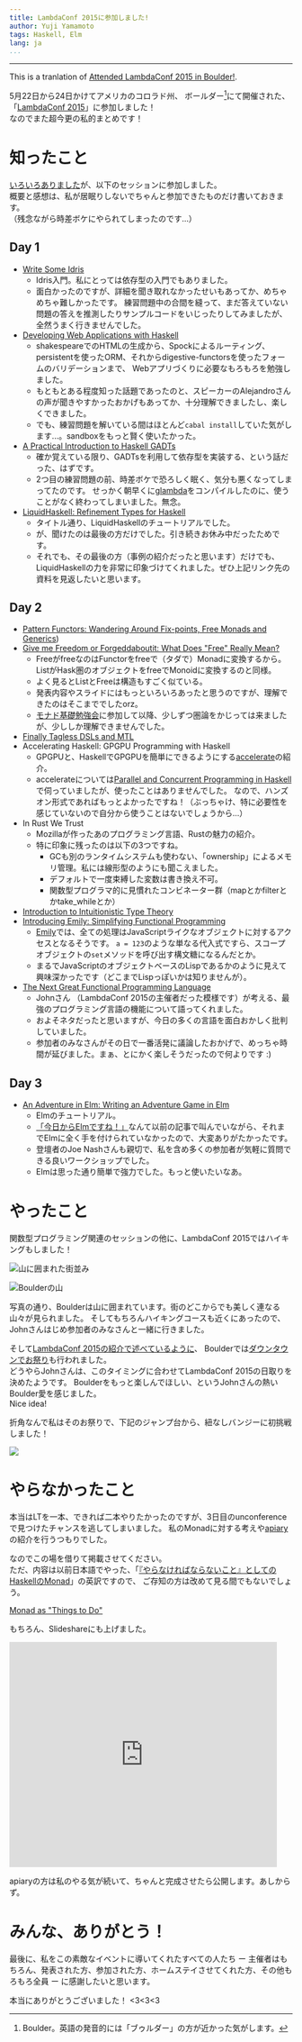```yaml
---
title: LambdaConf 2015に参加しました!
author: Yuji Yamamoto
tags: Haskell, Elm
lang: ja
...
```

---

This is a tranlation of [Attended LambdaConf 2015 in Boulder!](http://the.igreque.info/posts/2015-05-26-lambdaconf-en.html).

5月22日から24日かけてアメリカのコロラド州、
ボールダー[^boulder]にて開催された、「[LambdaConf 2015](http://degoesconsulting.com/lambdaconf-2015/)」に参加しました！  
なのでまた超今更の私的まとめです！

[^boulder]: Boulder。英語の発音的には「ブゥルダー」の方が近かった気がします。

# 知ったこと

[いろいろありました](https://docs.google.com/spreadsheets/d/1f2VB7YrWojUmZ3Q1RAPGdGd9NsVLEl4x48zhDYbsUgM/edit#gid=0)が、以下のセッションに参加しました。  
概要と感想は、私が居眠りしないでちゃんと参加できたものだけ書いておきます。  
（残念ながら時差ボケにやられてしまったのです...）

## Day 1

- [Write Some Idris](https://github.com/degoes-consulting/lambdaconf-2015/tree/master/speakers/puffnfresh)
    - Idris入門。私にとっては依存型の入門でもありました。
    - 面白かったのですが、詳細を聞き取れなかったせいもあってか、めちゃめちゃ難しかったです。
      練習問題中の合間を縫って、まだ答えていない問題の答えを推測したりサンプルコードをいじったりしてみましたが、全然うまく行きませんでした。
- [Developing Web Applications with Haskell](https://github.com/serras/lambdaconf-2015-web)
    - shakespeareでのHTMLの生成から、Spockによるルーティング、persistentを使ったORM、それからdigestive-functorsを使ったフォームのバリデーションまで、
      Webアプリづくりに必要なもろもろを勉強しました。
    - もともとある程度知った話題であったのと、スピーカーのAlejandroさんの声が聞きやすかったおかげもあってか、十分理解できましたし、楽しくできました。
    - でも、練習問題を解いている間はほとんど`cabal install`していた気がします...。sandboxをもっと賢く使いたかった。
- [A Practical Introduction to Haskell GADTs](https://github.com/degoes-consulting/lambdaconf-2015/tree/master/speakers/goldfirere)
    - 確か覚えている限り、GADTsを利用して依存型を実装する、という話だった、はずです。
    - 2つ目の練習問題の前、時差ボケで恐ろしく眠く、気分も悪くなってしまってたのです。
      せっかく朝早くに[glambda](https://github.com/goldfirere/glambda)をコンパイルしたのに、使うことがなく終わってしまいました。無念。
- [LiquidHaskell: Refinement Types for Haskell](http://ucsd-progsys.github.io/liquidhaskell-tutorial/)
    - タイトル通り、LiquidHaskellのチュートリアルでした。
    - が、聞けたのは最後の方だけでした。引き続きお休み中だったためです。
    - それでも、その最後の方（事例の紹介だったと思います）だけでも、LiquidHaskellの力を非常に印象づけてくれました。ぜひ上記リンク先の資料を見返したいと思います。

## Day 2

- [Pattern Functors: Wandering Around Fix-points, Free Monads and Generics](https://github.com/degoes-consulting/lambdaconf-2015/blob/master/speakers/serras/pattern-functors.pdf))
- [Give me Freedom or Forgeddaboutit: What Does "Free" Really Mean?](https://github.com/degoes-consulting/lambdaconf-2015/blob/master/speakers/tel/freedom.pdf)
    - FreeがfreeなのはFunctorをfreeで（タダで）Monadに変換するから。ListがHask圏のオブジェクトをfreeでMonoidに変換するのと同様。
    - よく見るとListとFreeは構造もすごく似ている。
    - 発表内容やスライドにはもっといろいろあったと思うのですが、理解できたのはそこまででしたorz。
    - [モナド基礎勉強会](/posts/2015-03-23-monad-base.html)に参加して以降、少しずつ圏論をかじっては来ましたが、少ししか理解できませんでした。
- [Finally Tagless DSLs and MTL](https://github.com/degoes-consulting/lambdaconf-2015/blob/master/speakers/tel/mtl.pdf)
- Accelerating Haskell: GPGPU Programming with Haskell
    - GPGPUと、HaskellでGPGPUを簡単にできるようにする[accelerate](http://hackage.haskell.org/package/accelerate)の紹介。
    - accelerateについては[Parallel and Concurrent Programming in Haskell](http://chimera.labs.oreilly.com/books/1230000000929)で伺っていましたが、使ったことはありませんでした。
      なので、ハンズオン形式であればもっとよかったですね！（ぶっちゃけ、特に必要性を感じていないので自分から使うことはないでしょうから...）
- In Rust We Trust
    - Mozillaが作ったあのプログラミング言語、Rustの魅力の紹介。
    - 特に印象に残ったのは以下の3つですね。
        - GCも別のランタイムシステムも使わない、「ownership」によるメモリ管理。私には線形型のようにも聞こえました。
        - デフォルトで一度束縛した変数は書き換え不可。
        - 関数型プログラマ的に見慣れたコンビネーター群（mapとかfilterとかtake_whileとか）
- [Introduction to Intuitionistic Type Theory](https://github.com/degoes-consulting/lambdaconf-2015/blob/master/speakers/vpatryshev/intuitionistic-type-theory/IntroToIntuitionisticTypeTheory.pptx)
- [Introducing Emily: Simplifying Functional Programming](https://github.com/degoes-consulting/lambdaconf-2015/tree/master/speakers/mcclure)
    - [Emily](http://emilylang.org)では、全ての処理はJavaScriptライクなオブジェクトに対するアクセスとなるそうです。
      `a = 123`のような単なる代入式ですら、スコープオブジェクトの`set`メソッドを呼び出す構文糖になるんだとか。
    - まるでJavaScriptのオブジェクトベースのLispであるかのように見えて興味深かったです（どこまでLispっぽいかは知りませんが）。
- [The Next Great Functional Programming Language](http://www.slideshare.net/jdegoes/the-next-great-functional-programming-language)
    - Johnさん （LambdaConf 2015の主催者だった模様です）が考える、最強のプログラミング言語の機能について語ってくれました。
    - およそネタだったと思いますが、今日の多くの言語を面白おかしく批判していました。
    - 参加者のみなさんがその日で一番活発に議論したおかげで、めっちゃ時間が延びました。まぁ、とにかく楽しそうだったので何よりです :)

## Day 3

- [An Adventure in Elm: Writing an Adventure Game in Elm](https://github.com/rtfeldman/lambdaconf-2015-elm-workshop)
    - Elmのチュートリアル。
    - [「今日からElmですね！」](/posts/2015-02-17-kbkz_tech.html)なんて以前の記事で叫んでいながら、それまでElmに全く手を付けられていなかったので、大変ありがたかったです。
    - 登壇者のJoe Nashさんも親切で、私を含め多くの参加者が気軽に質問できる良いワークショップでした。
    - Elmは思った通り簡単で強力でした。もっと使いたいなあ。

# やったこと

関数型プログラミング関連のセッションの他に、LambdaConf 2015ではハイキングもしました！

![山に囲まれた街並み](/imgs/2015-05-25-boulder-town-among-mountains.jpg)

![Boulderの山](/imgs/2015-05-25-boulder-mountains.jpg)

写真の通り、Boulderは山に囲まれています。街のどこからでも美しく連なる山々が見られました。
そしてもちろんハイキングコースも近くにあったので、Johnさんはじめ参加者のみなさんと一緒に行きました。

そして[LambdaConf 2015の紹介で述べているように](http://www.degoesconsulting.com/lambdaconf-2015/#lambdaconf-h1)、
Boulderでは[ダウンタウンでお祭り](http://www.bceproductions.com/boulder-creek-festival/)も行われました。  
どうやらJohnさんは、このタイミングに合わせてLambdaConf 2015の日取りを決めたようです。
Boulderをもっと楽しんでほしい、というJohnさんの熱いBoulder愛を感じました。  
Nice idea!

折角なんで私はそのお祭りで、下記のジャンプ台から、紐なしバンジーに初挑戦しました！

![](/imgs/2015-05-25-boulder-creek-festival-jumping-step.jpg)

# やらなかったこと

本当はLTを一本、できれば二本やりたかったのですが、3日目のunconferenceで見つけたチャンスを逃してしまいました。
私のMonadに対する考えや[apiary](https://github.com/philopon/apiary)の紹介を行うつもりでした。

なのでこの場を借りて掲載させてください。  
ただ、内容は以前日本語でやった、「[『やらなければならないこと』としてのHaskellのMonad](/slides/2014-05-11-monad-as-have-to-do.html)」の英訳ですので、
ご存知の方は改めて見る間でもないでしょう。

[Monad as "Things to Do"](/slides/2015-05-24-monad-as-to-do-en.html)

もちろん、Slideshareにも上げました。

<iframe src="https://www.slideshare.net/slideshow/embed_code/key/ktoguT36qNQfw5" width="476" height="400" frameborder="0" marginwidth="0" marginheight="0" scrolling="no"></iframe>

apiaryの方は私のやる気が続いて、ちゃんと完成させたら公開します。あしからず。

# みんな、ありがとう！

最後に、私をこの素敵なイベントに導いてくれたすべての人たち ー 主催者はもちろん、発表された方、参加された方、ホームステイさせてくれた方、その他もろもろ全員 ー に感謝したいと思います。

本当にありがとうございました！ \<3\<3\<3
